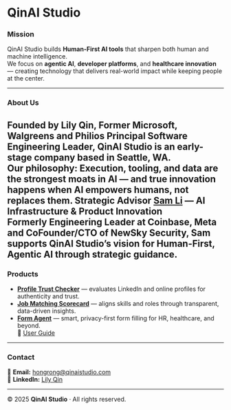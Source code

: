 # QinAI Studio

### **Mission**
QinAI Studio builds **Human-First AI tools** that sharpen both human and machine intelligence.  
We focus on **agentic AI**, **developer platforms**, and **healthcare innovation** — creating technology that delivers real-world impact while keeping people at the center.

---

### **About Us**
Founded by **Lily Qin**, Former Microsoft, Walgreens and Philios Principal Software Engineering Leader, QinAI Studio is an early-stage company based in Seattle, WA.  
Our philosophy: **Execution, tooling, and data** are the strongest moats in AI — and true innovation happens when AI empowers humans, not replaces them.
**Strategic Advisor** [**Sam Li**](https://www.linkedin.com/in/samsongli/) — AI Infrastructure & Product Innovation  
Formerly Engineering Leader at Coinbase, Meta and **CoFounder/CTO** of NewSky Security, Sam supports QinAI Studio’s vision for **Human-First, Agentic AI** through strategic guidance.
---

### **Products**
- **[Profile Trust Checker](https://qinaistudio-profilechecker.streamlit.app/)** — evaluates LinkedIn and online profiles for authenticity and trust.  
- **[Job Matching Scorecard](https://qinaistudio-jobmatch.streamlit.app/)** — aligns skills and roles through transparent, data-driven insights.  
- **[Form Agent](https://qinaistudio-formagent.streamlit.app/)** — smart, privacy-first form filling for HR, healthcare, and beyond.  
  📘 [User Guide](https://github.com/LilyQin19/qinaistudio.github.io/blob/main/FormAgent_UserGuide.md)

---

### **Contact**
📧 **Email:** [hongrong@qinaistudio.com](mailto:hongrong@qinaistudio.com)  
🔗 **LinkedIn:** [Lily Qin](https://www.linkedin.com/in/lily-qin-2312382/)  

---

© 2025 **QinAI Studio** · All rights reserved.
